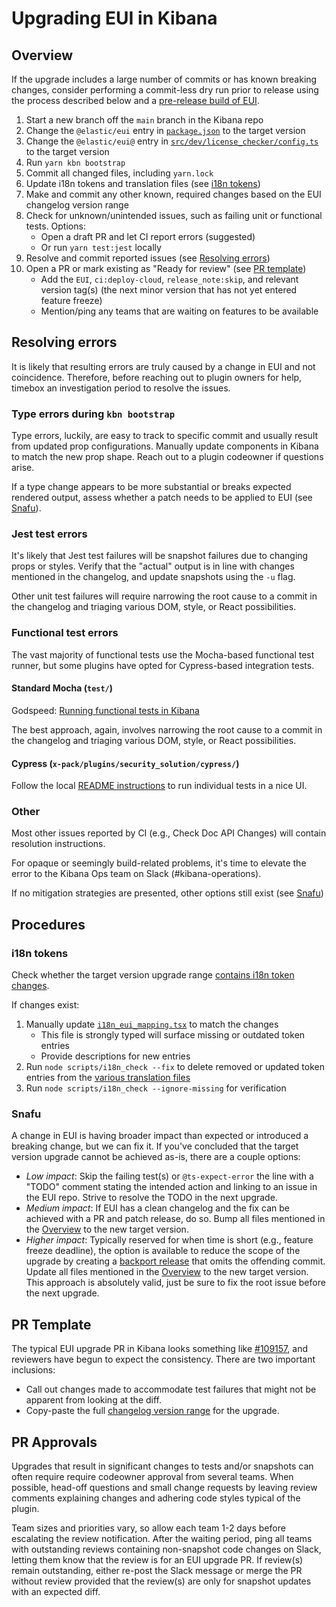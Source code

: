 # Upgrading EUI in Kibana

## Overview

If the upgrade includes a large number of commits or has known breaking changes, consider performing a commit-less dry run prior to release using the process described below and a [pre-release build of EUI](https://github.com/elastic/eui/blob/main/wiki/component-development.md#testing-dev-features-in-local-kibana).

1. Start a new branch off the `main` branch in the Kibana repo
2. Change the `@elastic/eui` entry in [`package.json`](https://github.com/elastic/kibana/blob/main/package.json) to the target version
3. Change the `@elastic/eui@` entry in [`src/dev/license_checker/config.ts`](https://github.com/elastic/kibana/blob/main/src/dev/license_checker/config.ts) to the target version
4. Run `yarn kbn bootstrap`
5. Commit all changed files, including `yarn.lock`
6. Update i18n tokens and translation files (see [i18n tokens](#i18n-tokens))
7. Make and commit any other known, required changes based on the EUI changelog version range
8. Check for unknown/unintended issues, such as failing unit or functional tests. Options:
	  * Open a draft PR and let CI report errors (suggested)
	  * Or run `yarn test:jest` locally
9. Resolve and commit reported issues (see [Resolving errors](#resolving-errors))
10. Open a PR or mark existing as "Ready for review" (see [PR template](#pr-template))
    * Add the `EUI`, `ci:deploy-cloud`, `release_note:skip`, and relevant version tag(s) (the next minor version that has not yet entered feature freeze)
    * Mention/ping any teams that are waiting on features to be available

## Resolving errors

It is likely that resulting errors are truly caused by a change in EUI and not coincidence. Therefore, before reaching out to plugin owners for help, timebox an investigation period to resolve the issues.

### Type errors during `kbn bootstrap`

Type errors, luckily, are easy to track to specific commit and usually result from updated prop configurations. Manually update components in Kibana to match the new prop shape. Reach out to a plugin codeowner if questions arise.

If a type change appears to be more substantial or breaks expected rendered output, assess whether a patch needs to be applied to EUI (see [Snafu](#snafu)).

### Jest test errors

It's likely that Jest test failures will be snapshot failures due to changing props or styles. Verify that the "actual" output is in line with changes mentioned in the changelog, and update snapshots using the `-u` flag.

Other unit test failures will require narrowing the root cause to a commit in the changelog and triaging various DOM, style, or React possibilities.

### Functional test errors

The vast majority of functional tests use the Mocha-based functional test runner, but some plugins have opted for Cypress-based integration tests.

#### Standard Mocha (`test/`)

Godspeed: [Running functional tests in Kibana](https://www.elastic.co/guide/en/kibana/current/development-tests.html#development-functional-tests)

The best approach, again, involves narrowing the root cause to a commit in the changelog and triaging various DOM, style, or React possibilities.


#### Cypress (`x-pack/plugins/security_solution/cypress/`)

Follow the local [README instructions](https://github.com/elastic/kibana/blob/main/x-pack/plugins/security_solution/cypress/README.md#ftr--interactive) to run individual tests in a nice UI.

### Other

Most other issues reported by CI (e.g., Check Doc API Changes) will contain resolution instructions.

For opaque or seemingly build-related problems, it's time to elevate the error to the Kibana Ops team on Slack (#kibana-operations).

If no mitigation strategies are presented, other options still exist (see [Snafu](#snafu))

## Procedures

### i18n tokens

Check whether the target version upgrade range [contains i18n token changes](https://github.com/elastic/eui/blob/main/i18ntokens_changelog.json).

If changes exist:

1. Manually update [`i18n_eui_mapping.tsx`](https://github.com/elastic/kibana/blob/main/src/core/public/i18n/i18n_eui_mapping.tsx) to match the changes
	* This file is strongly typed will surface missing or outdated token entries
	* Provide descriptions for new entries
2. Run `node scripts/i18n_check --fix` to delete removed or updated token entries from the [various translation files](https://github.com/elastic/kibana/tree/main/x-pack/plugins/translations/translations)
3. Run `node scripts/i18n_check --ignore-missing` for verification

### Snafu

A change in EUI is having broader impact than expected or introduced a breaking change, but we can fix it. If you've concluded that the target version upgrade cannot be achieved as-is, there are a couple options:

* _Low impact_: Skip the failing test(s) or `@ts-expect-error` the line with a "TODO" comment stating the intended action and linking to an issue in the EUI repo. Strive to resolve the TODO in the next upgrade.
* _Medium impact_: If EUI has a clean changelog and the fix can be achieved with a PR and patch release, do so. Bump all files mentioned in the [Overview](#overview) to the new target version.
* _Higher impact_: Typically reserved for when time is short (e.g., feature freeze deadline), the option is available to reduce the scope of the upgrade by creating a [backport release](https://github.com/elastic/eui/blob/main/wiki/releasing-versions.md#backport-process) that omits the offending commit. Update all files mentioned in the [Overview](#overview) to the new target version. This approach is absolutely valid, just be sure to fix the root issue before the next upgrade.


## PR Template

The typical EUI upgrade PR in Kibana looks something like [#109157](https://github.com/elastic/kibana/pull/109157), and reviewers have begun to expect the consistency. There are two important inclusions:

* Call out changes made to accommodate test failures that might not be apparent from looking at the diff.
* Copy-paste the full [changelog version range](https://github.com/elastic/eui/blob/main/CHANGELOG.md) for the upgrade.


## PR Approvals

Upgrades that result in significant changes to tests and/or snapshots can often require require codeowner approval from several teams. When possible, head-off questions and small change requests by leaving review comments explaining changes and adhering code styles typical of the plugin.

Team sizes and priorities vary, so allow each team 1-2 days before escalating the review notification. After the waiting period, ping all teams with outstanding reviews containing non-snapshot code changes on Slack, letting them know that the review is for an EUI upgrade PR. If review(s) remain outstanding, either re-post the Slack message or merge the PR without review provided that the review(s) are only for snapshot updates with an expected diff.
